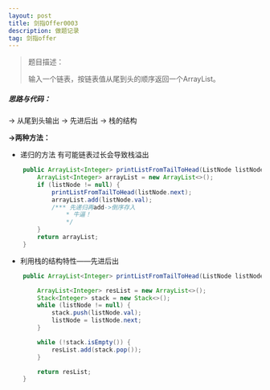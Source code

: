 ```yaml
---
layout: post
title: 剑指Offer0003
description: 做题记录
tag: 剑指offer
---
```


  

>  题目描述：
>
> 输入一个链表，按链表值从尾到头的顺序返回一个ArrayList。

##### 思路与代码：

-> 从尾到头输出 -> 先进后出 -> 栈的结构

**->两种方法：**

* 递归的方法     有可能链表过长会导致栈溢出

```java
    public ArrayList<Integer> printListFromTailToHead(ListNode listNode) {
        ArrayList<Integer> arrayList = new ArrayList<>();    
        if (listNode != null) {        
            printListFromTailToHead(listNode.next);       
            arrayList.add(listNode.val);        
            /*** 先递归再add->倒序存入         
                * 牛逼！         
                */    
        }    
        return arrayList;
    }
```
* 利用栈的结构特性——先进后出

```java
    public ArrayList<Integer> printListFromTailToHead(ListNode listNode) {

        ArrayList<Integer> resList = new ArrayList<>();
        Stack<Integer> stack = new Stack<>();
        while (listNode != null) {
            stack.push(listNode.val);
            listNode = listNode.next;
        }

        while (!stack.isEmpty()) {
            resList.add(stack.pop());
        }

        return resList;
    }
```